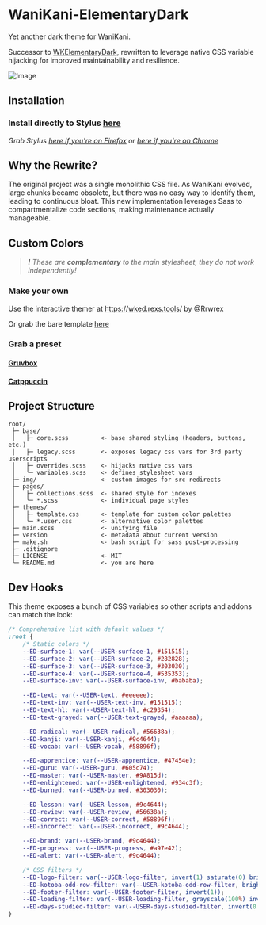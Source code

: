 # WaniKani-ElementaryDark

Yet another dark theme for WaniKani.

Successor to [WKElementaryDark](https://github.com/Sepitus-exe/WKElementaryDark), rewritten to leverage native CSS variable hijacking for improved maintainability and resilience.

![Image](https://github.com/user-attachments/assets/4892bc85-4e6b-4d77-8d09-67b7652b7248)

## Installation

### Install directly to Stylus [here](https://userstyles.world/api/style/22026.user.css)

*Grab Stylus [here if you're on Firefox](https://addons.mozilla.org/en-US/firefox/addon/styl-us/) or [here if you're on Chrome](https://chrome.google.com/webstore/detail/stylus/clngdbkpkpeebahjckkjfobafhncgmne?hl=en)*

## Why the Rewrite?

The original project was a single monolithic CSS file. As WaniKani evolved, large chunks became obsolete, but there was no easy way to identify them, leading to continuous bloat. This new implementation leverages Sass to compartmentalize code sections, making maintenance actually manageable.

## Custom Colors
> ___!___ *These are **complementary** to the main stylesheet, they do not work independently!*

### Make your own

Use the interactive themer at https://wked.rexs.tools/ by @Rrwrex

Or grab the bare template [here](https://github.com/Everesh/WaniKani-ElementaryDark/blob/main/themes/template.css)

### Grab a preset

#### [Gruvbox](https://github.com/Everesh/WaniKani-ElementaryDark/raw/refs/heads/main/themes/gruvbox.user.css)

#### [Catppuccin](https://github.com/Everesh/WaniKani-ElementaryDark/raw/refs/heads/main/themes/catppuccin.user.css)

## Project Structure

```plaintext
root/
 ├─ base/
 │   ├─ core.scss         <- base shared styling (headers, buttons, etc.)
 │   ├─ legacy.scss       <- exposes legacy css vars for 3rd party userscripts
 │   ├─ overrides.scss    <- hijacks native css vars
 │   ╰─ variables.scss    <- defines stylesheet vars
 ├─ img/                  <- custom images for src redirects
 ├─ pages/
 │   ├─ collections.scss  <- shared style for indexes
 │   ╰─ *.scss            <- individual page styles
 ├─ themes/
 │   ├─ template.css      <- template for custom color palettes
 │   ╰─ *.user.css        <- alternative color palettes
 ├─ main.scss             <- unifying file
 ├─ version               <- metadata about current version
 ├─ make.sh               <- bash script for sass post-processing
 ├─ .gitignore
 ├─ LICENSE               <- MIT
 ╰─ README.md             <- you are here
```

## Dev Hooks

This theme exposes a bunch of CSS variables so other scripts and addons can match the look:

```css
/* Comprehensive list with default values */
:root {
    /* Static colors */
    --ED-surface-1: var(--USER-surface-1, #151515);
    --ED-surface-2: var(--USER-surface-2, #282828);
    --ED-surface-3: var(--USER-surface-3, #303030);
    --ED-surface-4: var(--USER-surface-4, #535353);
    --ED-surface-inv: var(--USER-surface-inv, #bababa);

    --ED-text: var(--USER-text, #eeeeee);
    --ED-text-inv: var(--USER-text-inv, #151515);
    --ED-text-hl: var(--USER-text-hl, #c29354);
    --ED-text-grayed: var(--USER-text-grayed, #aaaaaa);

    --ED-radical: var(--USER-radical, #56638a);
    --ED-kanji: var(--USER-kanji, #9c4644);
    --ED-vocab: var(--USER-vocab, #58896f);

    --ED-apprentice: var(--USER-apprentice, #47454e);
    --ED-guru: var(--USER-guru, #605c74);
    --ED-master: var(--USER-master, #9A815d);
    --ED-enlightened: var(--USER-enlightened, #934c3f);
    --ED-burned: var(--USER-burned, #303030);

    --ED-lesson: var(--USER-lesson, #9c4644);
    --ED-review: var(--USER-review, #56638a);
    --ED-correct: var(--USER-correct, #58896f);
    --ED-incorrect: var(--USER-incorrect, #9c4644);

    --ED-brand: var(--USER-brand, #9c4644);
    --ED-progress: var(--USER-progress, #a97e42);
    --ED-alert: var(--USER-alert, #9c4644);

    /* CSS filters */
    --ED-logo-filter: var(--USER-logo-filter, invert(1) saturate(0) brightness(1.6));
    --ED-kotoba-odd-row-filter: var(--USER-kotoba-odd-row-filter, brightness(0.95));
    --ED-footer-filter: var(--USER-footer-filter, invert(1));
    --ED-loading-filter: var(--USER-loading-filter, grayscale(100%) invert(1) hue-rotate(180deg) contrast(0.68));
    --ED-days-studied-filter: var(--USER-days-studied-filter, invert(0.85));
}
```
